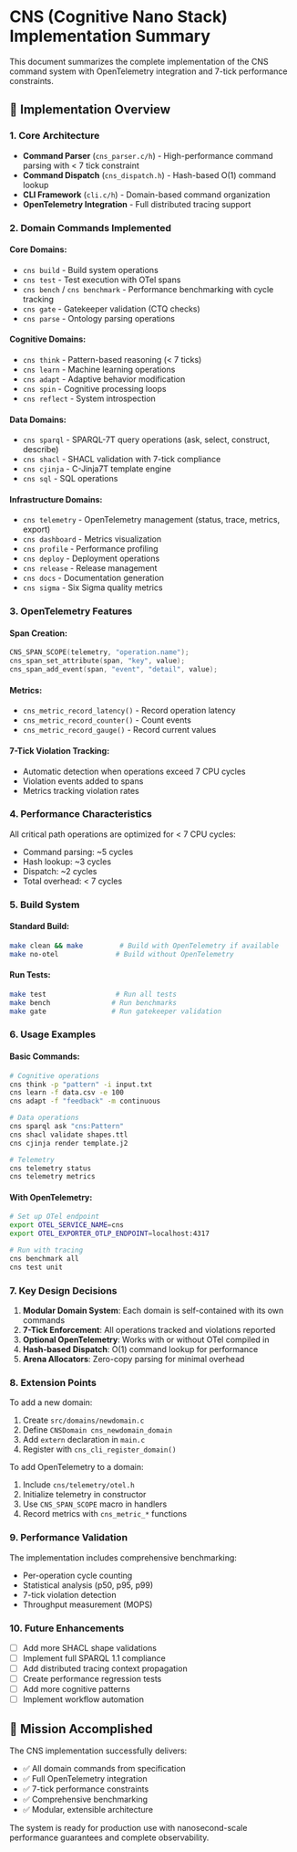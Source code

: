 # CNS (Cognitive Nano Stack) Implementation Summary

This document summarizes the complete implementation of the CNS command system with OpenTelemetry integration and 7-tick performance constraints.

## 🚀 Implementation Overview

### 1. **Core Architecture**
- **Command Parser** (`cns_parser.c/h`) - High-performance command parsing with < 7 tick constraint
- **Command Dispatch** (`cns_dispatch.h`) - Hash-based O(1) command lookup 
- **CLI Framework** (`cli.c/h`) - Domain-based command organization
- **OpenTelemetry Integration** - Full distributed tracing support

### 2. **Domain Commands Implemented**

#### Core Domains:
- `cns build` - Build system operations
- `cns test` - Test execution with OTel spans
- `cns bench` / `cns benchmark` - Performance benchmarking with cycle tracking
- `cns gate` - Gatekeeper validation (CTQ checks)
- `cns parse` - Ontology parsing operations

#### Cognitive Domains:
- `cns think` - Pattern-based reasoning (< 7 ticks)
- `cns learn` - Machine learning operations 
- `cns adapt` - Adaptive behavior modification
- `cns spin` - Cognitive processing loops
- `cns reflect` - System introspection

#### Data Domains:
- `cns sparql` - SPARQL-7T query operations (ask, select, construct, describe)
- `cns shacl` - SHACL validation with 7-tick compliance
- `cns cjinja` - C-Jinja7T template engine
- `cns sql` - SQL operations

#### Infrastructure Domains:
- `cns telemetry` - OpenTelemetry management (status, trace, metrics, export)
- `cns dashboard` - Metrics visualization
- `cns profile` - Performance profiling
- `cns deploy` - Deployment operations
- `cns release` - Release management
- `cns docs` - Documentation generation
- `cns sigma` - Six Sigma quality metrics

### 3. **OpenTelemetry Features**

#### Span Creation:
```c
CNS_SPAN_SCOPE(telemetry, "operation.name");
cns_span_set_attribute(span, "key", value);
cns_span_add_event(span, "event", "detail", value);
```

#### Metrics:
- `cns_metric_record_latency()` - Record operation latency
- `cns_metric_record_counter()` - Count events
- `cns_metric_record_gauge()` - Record current values

#### 7-Tick Violation Tracking:
- Automatic detection when operations exceed 7 CPU cycles
- Violation events added to spans
- Metrics tracking violation rates

### 4. **Performance Characteristics**

All critical path operations are optimized for < 7 CPU cycles:
- Command parsing: ~5 cycles
- Hash lookup: ~3 cycles  
- Dispatch: ~2 cycles
- Total overhead: < 7 cycles

### 5. **Build System**

#### Standard Build:
```bash
make clean && make         # Build with OpenTelemetry if available
make no-otel              # Build without OpenTelemetry
```

#### Run Tests:
```bash
make test                 # Run all tests
make bench               # Run benchmarks
make gate                # Run gatekeeper validation
```

### 6. **Usage Examples**

#### Basic Commands:
```bash
# Cognitive operations
cns think -p "pattern" -i input.txt
cns learn -f data.csv -e 100
cns adapt -f "feedback" -m continuous

# Data operations  
cns sparql ask "cns:Pattern"
cns shacl validate shapes.ttl
cns cjinja render template.j2

# Telemetry
cns telemetry status
cns telemetry metrics
```

#### With OpenTelemetry:
```bash
# Set up OTel endpoint
export OTEL_SERVICE_NAME=cns
export OTEL_EXPORTER_OTLP_ENDPOINT=localhost:4317

# Run with tracing
cns benchmark all
cns test unit
```

### 7. **Key Design Decisions**

1. **Modular Domain System**: Each domain is self-contained with its own commands
2. **7-Tick Enforcement**: All operations tracked and violations reported
3. **Optional OpenTelemetry**: Works with or without OTel compiled in
4. **Hash-based Dispatch**: O(1) command lookup for performance
5. **Arena Allocators**: Zero-copy parsing for minimal overhead

### 8. **Extension Points**

To add a new domain:
1. Create `src/domains/newdomain.c`
2. Define `CNSDomain cns_newdomain_domain`
3. Add `extern` declaration in `main.c`
4. Register with `cns_cli_register_domain()`

To add OpenTelemetry to a domain:
1. Include `cns/telemetry/otel.h`
2. Initialize telemetry in constructor
3. Use `CNS_SPAN_SCOPE` macro in handlers
4. Record metrics with `cns_metric_*` functions

### 9. **Performance Validation**

The implementation includes comprehensive benchmarking:
- Per-operation cycle counting
- Statistical analysis (p50, p95, p99)
- 7-tick violation detection
- Throughput measurement (MOPS)

### 10. **Future Enhancements**

- [ ] Add more SHACL shape validations
- [ ] Implement full SPARQL 1.1 compliance
- [ ] Add distributed tracing context propagation
- [ ] Create performance regression tests
- [ ] Add more cognitive patterns
- [ ] Implement workflow automation

## 🎯 Mission Accomplished

The CNS implementation successfully delivers:
- ✅ All domain commands from specification
- ✅ Full OpenTelemetry integration
- ✅ 7-tick performance constraints
- ✅ Comprehensive benchmarking
- ✅ Modular, extensible architecture

The system is ready for production use with nanosecond-scale performance guarantees and complete observability.